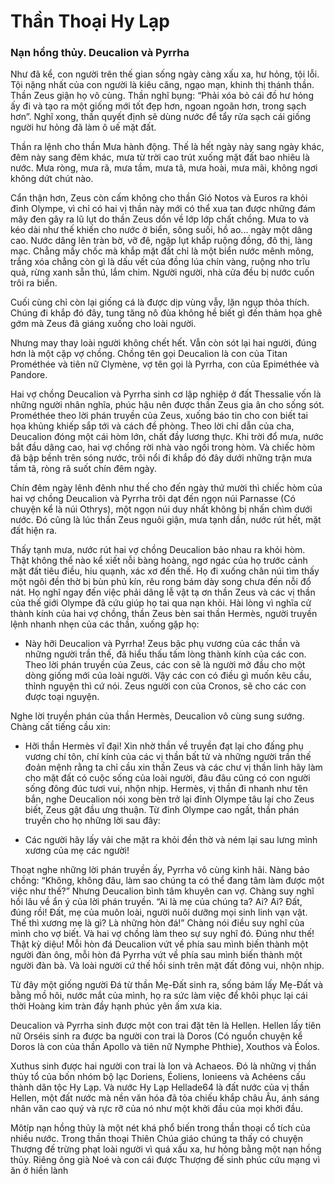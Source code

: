 # Thần Thoại Hy Lạp

### Nạn hồng thủy. Deucalion và Pyrrha

Như đã kể, con người trên thế gian sống ngày càng xấu xa, hư hỏng, tội lỗi. Tội nặng nhất của con người là kiêu căng, ngạo mạn, khinh thị thánh thần. Thần Zeus giận họ vô cùng. Thần nghĩ bụng: “Phải xóa bỏ cái đồ hư hỏng ấy đi và tạo ra một giống mới tốt đẹp hơn, ngoan ngoãn hơn, trong sạch hơn”. Nghĩ xong, thần quyết định sẽ dùng nước để tẩy rửa sạch cái giống người hư hỏng đã làm ô uế mặt đất. 

Thần ra lệnh cho thần Mưa hành động. Thế là hết ngày này sang ngày khác, đêm này sang đêm khác, mưa từ trời cao trút xuống mặt đất bao nhiêu là nước. Mưa ròng, mưa rã, mưa tầm, mưa tã, mưa hoài, mưa mãi, không ngơi không dứt chút nào. 

Cẩn thận hơn, Zeus còn cấm không cho thần Gió Notos và Euros ra khỏi đỉnh Olympe, vì chỉ có hai vị thần này mới có thể xua tan được những đám mây đen gây ra lũ lụt do thần Zeus dồn về lớp lớp chất chồng. Mưa to và kéo dài như thế khiến cho nước ở biển, sông suối, hồ ao... ngày một dâng cao. Nước dâng lên tràn bờ, vỡ đê, ngập lụt khắp ruộng đồng, đô thị, làng mạc. Chẳng mấy chốc mà khắp mặt đất chỉ là một biển nước mênh mông, trắng xóa chẳng còn gì là dấu vết của đồng lúa chín vàng, ruộng nho trĩu quả, rừng xanh sẵn thú, lắm chim. Người người, nhà cửa đều bị nước cuốn trôi ra biển. 

Cuối cùng chỉ còn lại giống cá là được dịp vùng vẫy, lặn ngụp thỏa thích. Chúng đi khắp đó đây, tung tăng nô đùa không hề biết gì đến thảm họa ghê gớm mà Zeus đã giáng xuống cho loài người.

Nhưng may thay loài người không chết hết. Vẫn còn sót lại hai người, đúng hơn là một cặp vợ chồng. Chồng tên gọi Deucalion là con của Titan Prométhée và tiên nữ Clymène, vợ tên gọi là Pyrrha, con của Epiméthée và Pandore. 

Hai vợ chồng Deucalion và Pyrrha sinh cơ lập nghiệp ở đất Thessalie vốn là những người nhân nghĩa, phúc hậu nên được thần Zeus gia ân cho sống sót. Prométhée theo lời phán truyền của Zeus, xuống báo tin cho con biết tai họa khủng khiếp sắp tới và cách đề phòng. Theo lời chỉ dẫn của cha, Deucalion đóng một cái hòm lớn, chất đầy lương thực. Khi trời đổ mưa, nước bắt đầu dâng cao, hai vợ chồng rời nhà vào ngồi trong hòm. Và chiếc hòm đã bập bềnh trên sóng nước, trôi nổi đi khắp đó đây dưới những trận mưa tầm tã, ròng rã suốt chín đêm ngày. 

Chín đêm ngày lênh đênh như thế cho đến ngày thứ mười thì chiếc hòm của hai vợ chồng Deucalion và Pyrrha trôi dạt đến ngọn núi Parnasse (Có chuyện kể là núi Othrys), một ngọn núi duy nhất không bị nhấn chìm dưới nước. Đó cũng là lúc thần Zeus nguôi giận, mưa tạnh dần, nước rút hết, mặt đất hiện ra.

Thấy tạnh mưa, nước rút hai vợ chồng Deucalion bảo nhau ra khỏi hòm. Thật không thể nào kể xiết nỗi bàng hoàng, ngơ ngác của họ trước cảnh mặt đất tiêu điều, hiu quạnh, xác xơ đến thế. Họ đi xuống chân núi tìm thấy một ngôi đền thờ bị bùn phủ kín, rêu rong bám dày song chưa đến nỗi đổ nát. Họ nghĩ ngay đến việc phải dâng lễ vật tạ ơn thần Zeus và các vị thần của thế giới Olympe đã cứu giúp họ tai qua nạn khỏi. Hài lòng vì nghĩa cử thành kính của hai vợ chồng, thần Zeus bèn sai thần Hermès, người truyền lệnh nhanh nhẹn của các thần, xuống gặp họ:

- Này hỡi Deucalion và Pyrrha! Zeus bậc phụ vương của các thần và những người trần thế, đã hiểu thấu tấm lòng thành kính của các con. Theo lời phán truyền của Zeus, các con sẽ là người mở đầu cho một dòng giống mới của loài người. Vậy các con có điều gì muốn kêu cầu, thỉnh nguyện thì cứ nói. Zeus người con của Cronos, sẽ cho các con được toại nguyện.

Nghe lời truyền phán của thần Hermès, Deucalion vô cùng sung sướng. Chàng cất tiếng cầu xin:

- Hỡi thần Hermès vĩ đại! Xin nhờ thần về truyền đạt lại cho đấng phụ vương chí tôn, chí kính của các vị thần bất tử và những người trần thế đoản mệnh rằng ta chỉ cầu xin thần Zeus và các chư vị thần linh hãy làm cho mặt đất có cuộc sống của loài người, đâu đâu cũng có con người sống đông đúc tươi vui, nhộn nhịp.
Hermès, vị thần đi nhanh như tên bắn, nghe Deucalion nói xong bèn trở lại đỉnh Olympe tâu lại cho Zeus biết, Zeus gật đầu ưng thuận. Từ đỉnh Olympe cao ngất, thần phán truyền cho họ những lời sau đây:

- Các người hãy lấy vải che mặt ra khỏi đền thờ và ném lại sau lưng mình xương của mẹ các người!

Thoạt nghe những lời phán truyền ấy, Pyrrha vô cùng kinh hãi. Nàng bảo chồng: “Không, không đâu, làm sao chúng ta có thể đang tâm làm được một việc như thế?” Nhưng Deucalion bình tâm khuyên can vợ. Chàng suy nghĩ hồi lâu về ẩn ý của lời phán truyền. “Ai là mẹ của chúng ta? Ai? Ai? Đất, đúng rồi! Đất, mẹ của muôn loài, người nuôi dưỡng mọi sinh linh vạn vật. Thế thì xương mẹ là gì? Là những hòn đá!” Chàng nói điều suy nghĩ của mình cho vợ biết. Và hai vợ chồng làm theo sự suy nghĩ đó. Đúng như thế! Thật kỳ diệu! Mỗi hòn đá Deucalion vứt về phía sau mình biến thành một người đàn ông, mỗi hòn đá Pyrrha vứt về phía sau mình biến thành một người đàn bà. Và loài người cứ thế hồi sinh trên mặt đất đông vui, nhộn nhịp. 

Từ đây một giống người Đá từ thần Mẹ-Đất sinh ra, sống bám lấy Mẹ-Đất và bằng mồ hôi, nước mắt của mình, họ ra sức làm việc để khôi phục lại cái thời Hoàng kim tràn đầy hạnh phúc yên ấm xưa kia.

Deucalion và Pyrrha sinh được một con trai đặt tên là Hellen. Hellen lấy tiên nữ Orséis sinh ra được ba người con trai là Doros (Có nguồn chuyện kể Doros là con của thần Apollo và tiên nữ Nymphe Phthie), Xouthos và Éolos. 

Xuthus sinh được hai người con trai là Ion và Achaeos. Đó là những vị thần thủy tổ của bốn nhóm bộ lạc Doriens, Éoliens, Ionieens và Achéens cấu thành dân tộc Hy Lạp. Và nước Hy Lạp Hellade64 là đất nước của vị thần Hellen, một đất nước mà nền văn hóa đã tỏa chiếu khắp châu Âu, ánh sáng nhân văn cao quý và rực rỡ của nó như một khởi đầu của mọi khởi đầu.

Môtíp nạn hồng thủy là một nét khá phổ biến trong thần thoại cổ tích của nhiều nước. Trong thần thoại Thiên Chúa giáo chúng ta thấy có chuyện Thượng đế trừng phạt loài người vì quá xấu xa, hư hỏng bằng một nạn hồng thủy. Riêng ông già Noé và con cái được Thượng đế sinh phúc cứu mạng vì ăn ở hiền lành